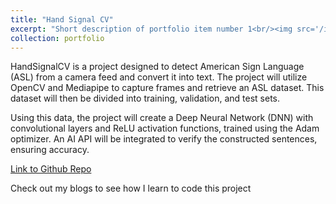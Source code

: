 ```yaml
---
title: "Hand Signal CV"
excerpt: "Short description of portfolio item number 1<br/><img src='/images/HandSignalCV.png'>"
collection: portfolio
---
```


HandSignalCV is a project designed to detect American Sign Language (ASL) from a camera feed and convert it into text. The project will utilize OpenCV and Mediapipe to capture frames and retrieve an ASL dataset. This dataset will then be divided into training, validation, and test sets.

Using this data, the project will create a Deep Neural Network (DNN) with convolutional layers and ReLU activation functions, trained using the Adam optimizer. An AI API will be integrated to verify the constructed sentences, ensuring accuracy.

[Link to Github Repo](https://github.com/wirefailed/HandSignalCV)

Check out my blogs to see how I learn to code this project
